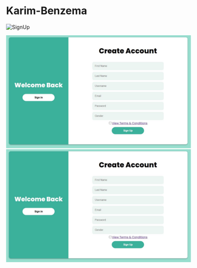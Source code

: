 # Karim-Benzema
![SignUp](https://github.com/rolasameh/Karim-Benzema/blob/2d7477b5b57b47d1c8fb1430c3eabc62731f8140/SignUp.JPG)

![Alt text](https://github.com/Advanced-Computer-Lab-2022/Karim-Benzema/blob/e9cfa4cf37205757e26f422bc6bc63b07a47e22b/SignUp.png)
![Alt text](https://github.com/Advanced-Computer-Lab-2022/Karim-Benzema/blob/e9cfa4cf37205757e26f422bc6bc63b07a47e22b/SignUp.png?raw=true)
